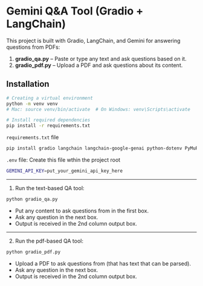 # Gemini Q&A Tool (Gradio + LangChain)

This project is built with Gradio, LangChain, and Gemini for answering questions from PDFs:

1. **gradio_qa.py** – Paste or type any text and ask questions based on it.
2. **gradio_pdf.py** – Upload a PDF and ask questions about its content.

## Installation

```bash
# Creating a virtual environment
python -m venv venv
# Mac: source venv/bin/activate  # On Windows: venv\Scripts\activate

# Install required dependencies
pip install -r requirements.txt

```

`requirements.txt` file
```bash
pip install gradio langchain langchain-google-genai python-dotenv PyMuPDF
```

`.env` file: Create this file wthin the project root
```bash
GEMINI_API_KEY=put_your_gemini_api_key_here
```

<hr>

1. Run the text-based QA tool:
```bash
python gradio_qa.py
```
- Put any content to ask questions from in the first box.
- Ask any question in the next box.
- Output is received in the 2nd column output box.

<hr>

2. Run the pdf-based QA tool:
```bash
python gradio_pdf.py
```
- Upload a PDF to ask questions from (that has text that can be parsed).
- Ask any question in the next box.
- Output is received in the 2nd column output box.
